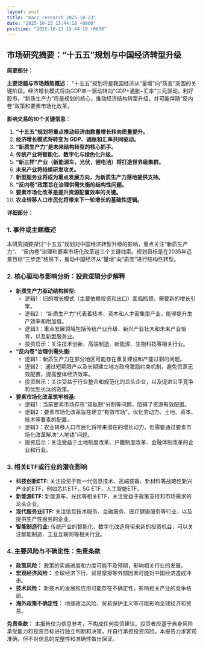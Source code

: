 ```yaml
---
layout: post
title: "macr_research_2025-10-23"
date: "2025-10-23 15:44:18 +0800"
posttime: "2025-10-23 15:44:18 +0800"
---
```


## 市场研究摘要：“十五五”规划与中国经济转型升级

**简要部分：**

**主要话题与市场趋势概述：** “十五五”规划将是我国经济从“量增”向“质变”突围的关键阶段。经济增长模式将由GDP单一驱动转向“GDP+通胀+汇率”三元驱动，利好股市。“新质生产力”将是规划的核心，推动经济结构转型升级，并可能伴随“反内卷”政策和要素市场化改革。

**影响交易的10个关键信息：**

1.  **“十五五”规划将重点推动经济由数量增长转向质量提升。**
2.  **经济增长模式将转变为 GDP、通胀和汇率共同驱动。**
3.  **“新质生产力”是未来结构转型的核心抓手。**
4.  **传统产业将智能化、数字化与绿色化升级。**
5.  **“新三样”产业（新能源车，光伏，锂电池）将打造世界级集群。**
6.  **未来产业将持续研发攻关。**
7.  **新型服务业将成为重点发展方向，为新质生产力落地提供支持。**
8.  **“反内卷”政策旨在治理供需失衡的结构性问题。**
9.  **要素市场化改革是提升资源配置效率的关键。**
10. **农业转移人口市民化将带来下一轮增长的基础性逻辑。**

**详细部分：**

### 1. 事件或主题概述

本研究摘要探讨“十五五”规划对中国经济转型升级的影响，重点关注“新质生产力”、 “反内卷”治理和要素市场化改革这三个关键线索。规划目标是在2035年远景目标“三步走”格局下，推动中国经济从“量增”向“质变”进行结构性转型。

### 2. 核心驱动与影响分析：投资逻辑分步解释

*   **新质生产力驱动结构转型:**
    *   逻辑1：旧的增长模式（主要依赖投资和出口）面临瓶颈，需要新的增长引擎。
    *   逻辑2： “新质生产力”代表着技术、资本和人才密集型产业，能够提升生产效率和附加值。
    *   逻辑3：重点发展领域包括传统产业升级、新兴产业壮大和未来产业培育，以及新型服务业。
    *   投资启示：关注技术创新、高端制造、新能源、生物科技等相关行业。
*   **“反内卷”治理供需失衡:**
    *   逻辑1：新质生产力在部分地区可能存在重复建设和产能过剩的问题。
    *   逻辑2： 通过短期限产以及长期建立地方政府激励约束机制，避免资源无效配置，提高整体经济效率。
    *   投资启示：关注受益于行业整合和规范化的龙头企业，以及促进公平竞争和优胜劣汰的政策。
*   **要素市场化改革筑牢根基:**
    *   逻辑1：当前要素市场存在“双轨制”分割等问题，阻碍了资源有效配置。
    *   逻辑2：要素市场化改革旨在建立“有效市场”，优化劳动力、土地、资本、技术等要素的配置。
    *   逻辑3：农业转移人口市民化将带来潜在的增长动力，但需要通过要素市场化改革解决“人地钱”问题。
    *   投资启示：关注受益于土地制度改革、户籍制度改革、金融体制改革的企业和行业。

### 3. 相关ETF或行业的潜在影响

*   **科技创新ETF:** 关注投资于新一代信息技术、高端装备、新材料等战略性新兴产业的ETF，例如芯片ETF，5G ETF，人工智能ETF。
*   **新能源ETF:** 新能源车、光伏等相关ETF，关注受益于政策支持和市场需求的龙头企业。
*   **现代服务业ETF:** 关注信息技术服务、金融服务、医疗健康服务等行业，以及提供生产性服务的企业。
*   **智能制造行业:** 传统产业的智能化、数字化改造将带来新的投资机会，可以关注智能制造、工业互联网等相关行业。

### 4. 主要风险与不确定性：免责条款

*   **政策风险：** 政策的实施进度和力度可能不及预期，影响相关行业的发展。
*   **宏观经济风险：** 全球经济下行、贸易摩擦等外部因素可能对中国经济造成冲击。
*   **技术风险：** 新技术的发展和应用可能存在不确定性，影响相关产业的竞争格局。
*   **海外政策不确定性：** 地缘政治风险、贸易保护主义等可能影响全球经济和贸易。

**免责条款：** 本报告仅为信息参考，不构成任何投资建议。投资者应基于自身风险承受能力和投资目标进行独立判断和决策，并自行承担投资风险。本报告力求客观准确，但不对信息的完整性和准确性做出保证。